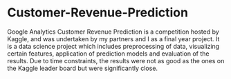 # Customer-Revenue-Prediction
Google Analytics Customer Revenue Prediction is a competition hosted by Kaggle, and was undertaken by my partners and I as a final year project. It is a data science project which includes preprocessing of data, visualizing certain features, application of prediction models and evaluation of the results. Due to time constraints, the results were not as good as the ones on the Kaggle leader board but were significantly close. 
